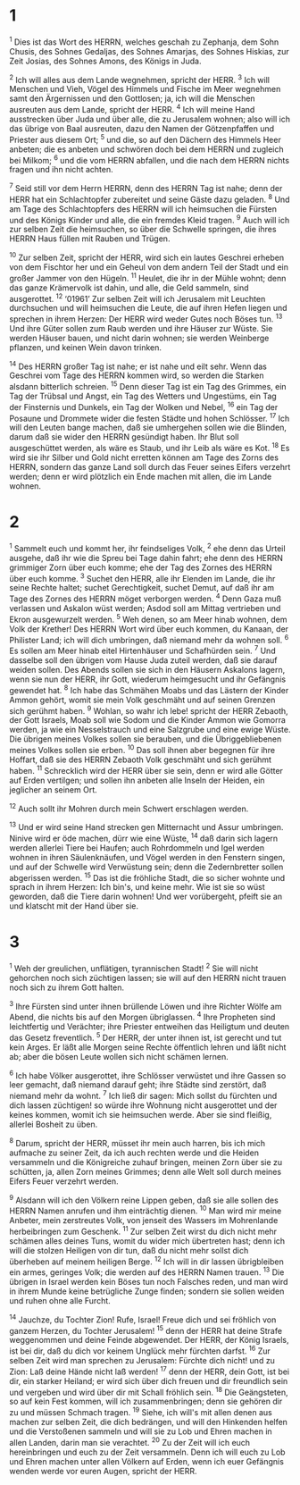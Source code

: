 # 1 
<sup>1</sup> Dies ist das Wort des HERRN, welches geschah zu Zephanja, dem Sohn Chusis, des Sohnes Gedaljas, des Sohnes Amarjas, des Sohnes Hiskias, zur Zeit Josias, des Sohnes Amons, des Königs in Juda. 

<sup>2</sup> Ich will alles aus dem Lande wegnehmen, spricht der HERR. <sup>3</sup> Ich will Menschen und Vieh, Vögel des Himmels und Fische im Meer wegnehmen samt den Ärgernissen und den Gottlosen; ja, ich will die Menschen ausreuten aus dem Lande, spricht der HERR. <sup>4</sup> Ich will meine Hand ausstrecken über Juda und über alle, die zu Jerusalem wohnen; also will ich das übrige von Baal ausreuten, dazu den Namen der Götzenpfaffen und Priester aus diesem Ort; <sup>5</sup> und die, so auf den Dächern des Himmels Heer anbeten; die es anbeten und schwören doch bei dem HERRN und zugleich bei Milkom; <sup>6</sup> und die vom HERRN abfallen, und die nach dem HERRN nichts fragen und ihn nicht achten. 

<sup>7</sup> Seid still vor dem Herrn HERRN, denn des HERRN Tag ist nahe; denn der HERR hat ein Schlachtopfer zubereitet und seine Gäste dazu geladen. <sup>8</sup> Und am Tage des Schlachtopfers des HERRN will ich heimsuchen die Fürsten und des Königs Kinder und alle, die ein fremdes Kleid tragen. <sup>9</sup> Auch will ich zur selben Zeit die heimsuchen, so über die Schwelle springen, die ihres HERRN Haus füllen mit Rauben und Trügen. 

<sup>10</sup> Zur selben Zeit, spricht der HERR, wird sich ein lautes Geschrei erheben von dem Fischtor her und ein Geheul von dem andern Teil der Stadt und ein großer Jammer von den Hügeln. <sup>11</sup> Heulet, die ihr in der Mühle wohnt; denn das ganze Krämervolk ist dahin, und alle, die Geld sammeln, sind ausgerottet. <sup>12</sup> ‘01961’ Zur selben Zeit will ich Jerusalem mit Leuchten durchsuchen und will heimsuchen die Leute, die auf ihren Hefen liegen und sprechen in ihrem Herzen: Der HERR wird weder Gutes noch Böses tun. <sup>13</sup> Und ihre Güter sollen zum Raub werden und ihre Häuser zur Wüste. Sie werden Häuser bauen, und nicht darin wohnen; sie werden Weinberge pflanzen, und keinen Wein davon trinken. 

<sup>14</sup> Des HERRN großer Tag ist nahe; er ist nahe und eilt sehr. Wenn das Geschrei vom Tage des HERRN kommen wird, so werden die Starken alsdann bitterlich schreien. <sup>15</sup> Denn dieser Tag ist ein Tag des Grimmes, ein Tag der Trübsal und Angst, ein Tag des Wetters und Ungestüms, ein Tag der Finsternis und Dunkels, ein Tag der Wolken und Nebel, <sup>16</sup> ein Tag der Posaune und Drommete wider die festen Städte und hohen Schlösser. <sup>17</sup> Ich will den Leuten bange machen, daß sie umhergehen sollen wie die Blinden, darum daß sie wider den HERRN gesündigt haben. Ihr Blut soll ausgeschüttet werden, als wäre es Staub, und ihr Leib als wäre es Kot. <sup>18</sup> Es wird sie ihr Silber und Gold nicht erretten können am Tage des Zorns des HERRN, sondern das ganze Land soll durch das Feuer seines Eifers verzehrt werden; denn er wird plötzlich ein Ende machen mit allen, die im Lande wohnen. 

# 2 
<sup>1</sup> Sammelt euch und kommt her, ihr feindseliges Volk, <sup>2</sup> ehe denn das Urteil ausgehe, daß ihr wie die Spreu bei Tage dahin fahrt; ehe denn des HERRN grimmiger Zorn über euch komme; ehe der Tag des Zornes des HERRN über euch komme. <sup>3</sup> Suchet den HERR, alle ihr Elenden im Lande, die ihr seine Rechte haltet; suchet Gerechtigkeit, suchet Demut, auf daß ihr am Tage des Zornes des HERRN möget verborgen werden. <sup>4</sup> Denn Gaza muß verlassen und Askalon wüst werden; Asdod soll am Mittag vertrieben und Ekron ausgewurzelt werden. <sup>5</sup> Weh denen, so am Meer hinab wohnen, dem Volk der Krether! Des HERRN Wort wird über euch kommen, du Kanaan, der Philister Land; ich will dich umbringen, daß niemand mehr da wohnen soll. <sup>6</sup> Es sollen am Meer hinab eitel Hirtenhäuser und Schafhürden sein. <sup>7</sup> Und dasselbe soll den übrigen vom Hause Juda zuteil werden, daß sie darauf weiden sollen. Des Abends sollen sie sich in den Häusern Askalons lagern, wenn sie nun der HERR, ihr Gott, wiederum heimgesucht und ihr Gefängnis gewendet hat. <sup>8</sup> Ich habe das Schmähen Moabs und das Lästern der Kinder Ammon gehört, womit sie mein Volk geschmäht und auf seinen Grenzen sich gerühmt haben. <sup>9</sup> Wohlan, so wahr ich lebe! spricht der HERR Zebaoth, der Gott Israels, Moab soll wie Sodom und die Kinder Ammon wie Gomorra werden, ja wie ein Nesselstrauch und eine Salzgrube und eine ewige Wüste. Die übrigen meines Volkes sollen sie berauben, und die Übriggebliebenen meines Volkes sollen sie erben. <sup>10</sup> Das soll ihnen aber begegnen für ihre Hoffart, daß sie des HERRN Zebaoth Volk geschmäht und sich gerühmt haben. <sup>11</sup> Schrecklich wird der HERR über sie sein, denn er wird alle Götter auf Erden vertilgen; und sollen ihn anbeten alle Inseln der Heiden, ein jeglicher an seinem Ort. 

<sup>12</sup> Auch sollt ihr Mohren durch mein Schwert erschlagen werden. 

<sup>13</sup> Und er wird seine Hand strecken gen Mitternacht und Assur umbringen. Ninive wird er öde machen, dürr wie eine Wüste, <sup>14</sup> daß darin sich lagern werden allerlei Tiere bei Haufen; auch Rohrdommeln und Igel werden wohnen in ihren Säulenknäufen, und Vögel werden in den Fenstern singen, und auf der Schwelle wird Verwüstung sein; denn die Zedernbretter sollen abgerissen werden. <sup>15</sup> Das ist die fröhliche Stadt, die so sicher wohnte und sprach in ihrem Herzen: Ich bin's, und keine mehr. Wie ist sie so wüst geworden, daß die Tiere darin wohnen! Und wer vorübergeht, pfeift sie an und klatscht mit der Hand über sie. 

# 3 
<sup>1</sup> Weh der greulichen, unflätigen, tyrannischen Stadt! <sup>2</sup> Sie will nicht gehorchen noch sich züchtigen lassen; sie will auf den HERRN nicht trauen noch sich zu ihrem Gott halten. 

<sup>3</sup> Ihre Fürsten sind unter ihnen brüllende Löwen und ihre Richter Wölfe am Abend, die nichts bis auf den Morgen übriglassen. <sup>4</sup> Ihre Propheten sind leichtfertig und Verächter; ihre Priester entweihen das Heiligtum und deuten das Gesetz freventlich. <sup>5</sup> Der HERR, der unter ihnen ist, ist gerecht und tut kein Arges. Er läßt alle Morgen seine Rechte öffentlich lehren und läßt nicht ab; aber die bösen Leute wollen sich nicht schämen lernen. 

<sup>6</sup> Ich habe Völker ausgerottet, ihre Schlösser verwüstet und ihre Gassen so leer gemacht, daß niemand darauf geht; ihre Städte sind zerstört, daß niemand mehr da wohnt. <sup>7</sup> Ich ließ dir sagen: Mich sollst du fürchten und dich lassen züchtigen! so würde ihre Wohnung nicht ausgerottet und der keines kommen, womit ich sie heimsuchen werde. Aber sie sind fleißig, allerlei Bosheit zu üben. 

<sup>8</sup> Darum, spricht der HERR, müsset ihr mein auch harren, bis ich mich aufmache zu seiner Zeit, da ich auch rechten werde und die Heiden versammeln und die Königreiche zuhauf bringen, meinen Zorn über sie zu schütten, ja, allen Zorn meines Grimmes; denn alle Welt soll durch meines Eifers Feuer verzehrt werden. 

<sup>9</sup> Alsdann will ich den Völkern reine Lippen geben, daß sie alle sollen des HERRN Namen anrufen und ihm einträchtig dienen. <sup>10</sup> Man wird mir meine Anbeter, mein zerstreutes Volk, von jenseit des Wassers im Mohrenlande herbeibringen zum Geschenk. <sup>11</sup> Zur selben Zeit wirst du dich nicht mehr schämen alles deines Tuns, womit du wider mich übertreten hast; denn ich will die stolzen Heiligen von dir tun, daß du nicht mehr sollst dich überheben auf meinem heiligen Berge. <sup>12</sup> Ich will in dir lassen übrigbleiben ein armes, geringes Volk; die werden auf des HERRN Namen trauen. <sup>13</sup> Die übrigen in Israel werden kein Böses tun noch Falsches reden, und man wird in ihrem Munde keine betrügliche Zunge finden; sondern sie sollen weiden und ruhen ohne alle Furcht. 

<sup>14</sup> Jauchze, du Tochter Zion! Rufe, Israel! Freue dich und sei fröhlich von ganzem Herzen, du Tochter Jerusalem! <sup>15</sup> denn der HERR hat deine Strafe weggenommen und deine Feinde abgewendet. Der HERR, der König Israels, ist bei dir, daß du dich vor keinem Unglück mehr fürchten darfst. <sup>16</sup> Zur selben Zeit wird man sprechen zu Jerusalem: Fürchte dich nicht! und zu Zion: Laß deine Hände nicht laß werden! <sup>17</sup> denn der HERR, dein Gott, ist bei dir, ein starker Heiland; er wird sich über dich freuen und dir freundlich sein und vergeben und wird über dir mit Schall fröhlich sein. <sup>18</sup> Die Geängsteten, so auf kein Fest kommen, will ich zusammenbringen; denn sie gehören dir zu und müssen Schmach tragen. <sup>19</sup> Siehe, ich will's mit allen denen aus machen zur selben Zeit, die dich bedrängen, und will den Hinkenden helfen und die Verstoßenen sammeln und will sie zu Lob und Ehren machen in allen Landen, darin man sie verachtet. <sup>20</sup> Zu der Zeit will ich euch hereinbringen und euch zu der Zeit versammeln. Denn ich will euch zu Lob und Ehren machen unter allen Völkern auf Erden, wenn ich euer Gefängnis wenden werde vor euren Augen, spricht der HERR. 
